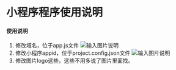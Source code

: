 # 小程序程序使用说明

#### 使用说明

1.  修改域名，位于app.js文件
![输入图片说明](https://images.gitee.com/uploads/images/2020/0420/152527_b099489f_1840059.png "屏幕截图.png")
2.  修改小程序appid，位于project.config.json文件
![输入图片说明](https://images.gitee.com/uploads/images/2020/0420/152636_e7be0be4_1840059.png "屏幕截图.png")
3.  修改图片logo这些，这些不用多说了图片里面找。

